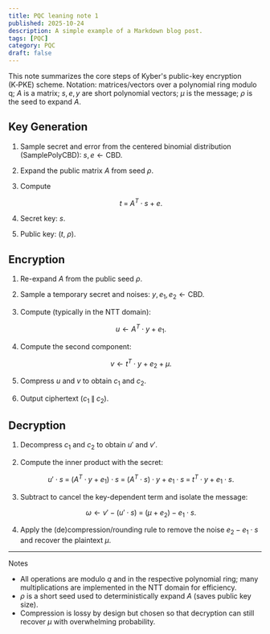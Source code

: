 ```yaml
---
title: PQC leaning note 1
published: 2025-10-24
description: A simple example of a Markdown blog post.
tags: [PQC]
category: PQC
draft: false
---
```


This note summarizes the core steps of Kyber's public-key encryption (K‑PKE) scheme. Notation: matrices/vectors over a polynomial ring modulo q; $A$ is a matrix; $s, e, y$ are short polynomial vectors; $\mu$ is the message; $\rho$ is the seed to expand $A$.

## Key Generation

1) Sample secret and error from the centered binomial distribution (SamplePolyCBD): $s, e \leftarrow \text{CBD}$.  
2) Expand the public matrix $A$ from seed $\rho$.  
3) Compute

	$$ t \;=\; A^{T} \cdot s \; + \; e. $$

4) Secret key: $s$.  
5) Public key: $(t,\; \rho)$.

## Encryption

1) Re-expand $A$ from the public seed $\rho$.  
2) Sample a temporary secret and noises: $y, e_1, e_2 \leftarrow \text{CBD}$.  
3) Compute (typically in the NTT domain):

	$$ u \gets A^{T} \cdot y + e_1. $$

4) Compute the second component:

	$$ v \gets t^{T} \cdot y + e_2 + \mu. $$

5) Compress $u$ and $v$ to obtain $c_1$ and $c_2$.  
6) Output ciphertext $(c_1 \;\|\; c_2)$.

## Decryption

1) Decompress $c_1$ and $c_2$ to obtain $u'$ and $v'$.  
2) Compute the inner product with the secret:

	$$ u' \cdot s \;=\; (A^{T} \cdot y + e_1) \cdot s \;=\; (A^{T} \cdot s) \cdot y + e_1 \cdot s \;=\; t^{T} \cdot y + e_1 \cdot s. $$

3) Subtract to cancel the key-dependent term and isolate the message:

	$$ \omega \gets v' - (u' \cdot s) \;=\; (\mu + e_2) - e_1 \cdot s. $$

4) Apply the (de)compression/rounding rule to remove the noise $e_2 - e_1\cdot s$ and recover the plaintext $\mu$.

---

Notes

- All operations are modulo $q$ and in the respective polynomial ring; many multiplications are implemented in the NTT domain for efficiency.  
- $\rho$ is a short seed used to deterministically expand $A$ (saves public key size).  
- Compression is lossy by design but chosen so that decryption can still recover $\mu$ with overwhelming probability.